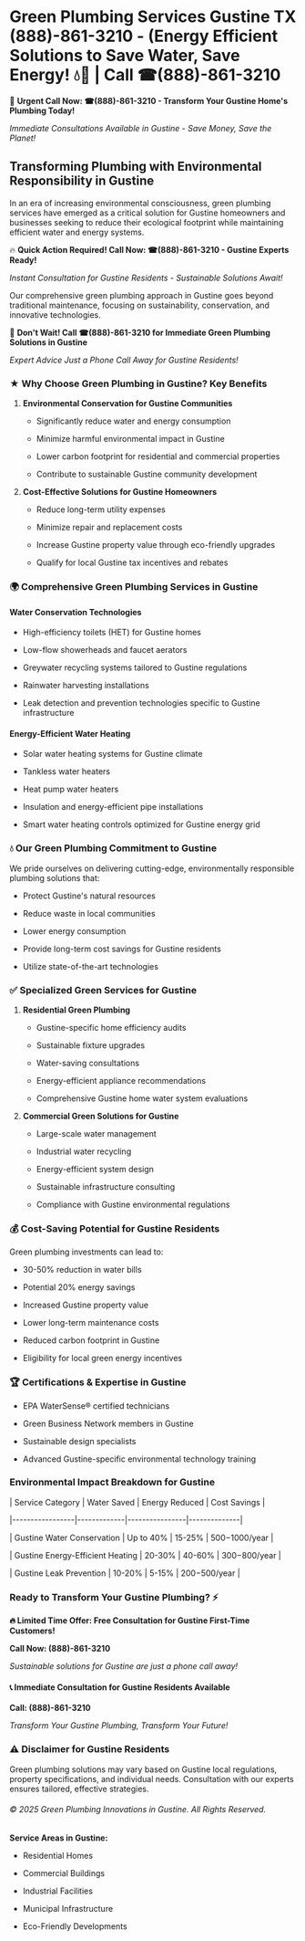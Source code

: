 # Green Plumbing Services Gustine TX (888)-861-3210 - (Energy Efficient Solutions to Save Water, Save Energy! 💧🌿 | Call ☎(888)-861-3210

🚨 **Urgent Call Now: ☎(888)-861-3210 - Transform Your Gustine Home's Plumbing Today!**
*Immediate Consultations Available in Gustine - Save Money, Save the Planet!*

## Transforming Plumbing with Environmental Responsibility in Gustine

In an era of increasing environmental consciousness, green plumbing services have emerged as a critical solution for Gustine homeowners and businesses seeking to reduce their ecological footprint while maintaining efficient water and energy systems. 

🔥 **Quick Action Required! Call Now: ☎(888)-861-3210 - Gustine Experts Ready!**
*Instant Consultation for Gustine Residents - Sustainable Solutions Await!*

Our comprehensive green plumbing approach in Gustine goes beyond traditional maintenance, focusing on sustainability, conservation, and innovative technologies.

🚨 **Don't Wait! Call ☎(888)-861-3210 for Immediate Green Plumbing Solutions in Gustine**
*Expert Advice Just a Phone Call Away for Gustine Residents!*

### ★ Why Choose Green Plumbing in Gustine? Key Benefits

1. **Environmental Conservation for Gustine Communities** 
   - Significantly reduce water and energy consumption
   - Minimize harmful environmental impact in Gustine
   - Lower carbon footprint for residential and commercial properties
   - Contribute to sustainable Gustine community development

2. **Cost-Effective Solutions for Gustine Homeowners** 
   - Reduce long-term utility expenses
   - Minimize repair and replacement costs
   - Increase Gustine property value through eco-friendly upgrades
   - Qualify for local Gustine tax incentives and rebates

### 🌍 Comprehensive Green Plumbing Services in Gustine

#### Water Conservation Technologies
- High-efficiency toilets (HET) for Gustine homes
- Low-flow showerheads and faucet aerators
- Greywater recycling systems tailored to Gustine regulations
- Rainwater harvesting installations
- Leak detection and prevention technologies specific to Gustine infrastructure

#### Energy-Efficient Water Heating
- Solar water heating systems for Gustine climate
- Tankless water heaters
- Heat pump water heaters
- Insulation and energy-efficient pipe installations
- Smart water heating controls optimized for Gustine energy grid

### 💧 Our Green Plumbing Commitment to Gustine

We pride ourselves on delivering cutting-edge, environmentally responsible plumbing solutions that:
- Protect Gustine's natural resources
- Reduce waste in local communities
- Lower energy consumption
- Provide long-term cost savings for Gustine residents
- Utilize state-of-the-art technologies

### ✅ Specialized Green Services for Gustine

1. **Residential Green Plumbing**
   - Gustine-specific home efficiency audits
   - Sustainable fixture upgrades
   - Water-saving consultations
   - Energy-efficient appliance recommendations
   - Comprehensive Gustine home water system evaluations

2. **Commercial Green Solutions for Gustine**
   - Large-scale water management
   - Industrial water recycling
   - Energy-efficient system design
   - Sustainable infrastructure consulting
   - Compliance with Gustine environmental regulations

### 💰 Cost-Saving Potential for Gustine Residents

Green plumbing investments can lead to:
- 30-50% reduction in water bills
- Potential 20% energy savings
- Increased Gustine property value
- Lower long-term maintenance costs
- Reduced carbon footprint in Gustine
- Eligibility for local green energy incentives

### 🏆 Certifications & Expertise in Gustine

- EPA WaterSense® certified technicians
- Green Business Network members in Gustine
- Sustainable design specialists
- Advanced Gustine-specific environmental technology training

### Environmental Impact Breakdown for Gustine

| Service Category | Water Saved | Energy Reduced | Cost Savings |
|-----------------|-------------|----------------|--------------|
| Gustine Water Conservation | Up to 40% | 15-25% | $500-$1000/year |
| Gustine Energy-Efficient Heating | 20-30% | 40-60% | $300-$800/year |
| Gustine Leak Prevention | 10-20% | 5-15% | $200-$500/year |

### Ready to Transform Your Gustine Plumbing? ⚡

**🔥 Limited Time Offer: Free Consultation for Gustine First-Time Customers!**

**Call Now: (888)-861-3210**
*Sustainable solutions for Gustine are just a phone call away!*

#### 📞 Immediate Consultation for Gustine Residents Available

**Call: (888)-861-3210**
*Transform Your Gustine Plumbing, Transform Your Future!*

### ⚠️ Disclaimer for Gustine Residents

Green plumbing solutions may vary based on Gustine local regulations, property specifications, and individual needs. Consultation with our experts ensures tailored, effective strategies.

###### © 2025 Green Plumbing Innovations in Gustine. All Rights Reserved.

**Service Areas in Gustine:** 
- Residential Homes
- Commercial Buildings
- Industrial Facilities
- Municipal Infrastructure
- Eco-Friendly Developments